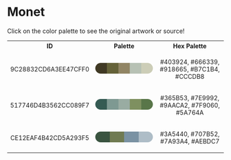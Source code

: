 
<!DOCTYPE html>
<html><body>
<h1>Monet</h1>
<p>Click on the color palette to see the original artwork or source!</p>
<table style="width:100%">
<tr><th style="text-align: center; vertical-align: middle;">ID</th><th style="text-align: center; vertical-align: middle;">Palette</th><th style="text-align: center; vertical-align: middle;">Hex Palette</th></tr>
<tr><td style="text-align: center; vertical-align: middle;"><p style="font-size:14px">9C28832CD6A3EE47CFF0</p></td> <td style="text-align: center; vertical-align: middle;"><a href=https://www.nga.gov/collection/art-object-page.52186.html style="font-size:14px"><img style="border-radius: 14px;" src="../media/swatches/9C28832CD6A3EE47CFF0.png" height="25"></a></td> <td style="text-align: center; vertical-align: middle;"><p style="font-size:14px">#403924, #666339, #918665, #B7C1B4, #CCCDB8</p></td></tr>
<tr><td style="text-align: center; vertical-align: middle;"><p style="font-size:14px">517746D4B3562CC089F7</p></td> <td style="text-align: center; vertical-align: middle;"><a href=https://www.nga.gov/collection/art-object-page.46652.html style="font-size:14px"><img style="border-radius: 14px;" src="../media/swatches/517746D4B3562CC089F7.png" height="25"></a></td> <td style="text-align: center; vertical-align: middle;"><p style="font-size:14px">#365B53, #7E9992, #9AACA2, #7F9060, #5A764A</p></td></tr>
<tr><td style="text-align: center; vertical-align: middle;"><p style="font-size:14px">CE12EAF4B42CD5A293F5</p></td> <td style="text-align: center; vertical-align: middle;"><a href=https://www.nga.gov/collection/art-object-page.61379.html style="font-size:14px"><img style="border-radius: 14px;" src="../media/swatches/CE12EAF4B42CD5A293F5.png" height="25"></a></td> <td style="text-align: center; vertical-align: middle;"><p style="font-size:14px">#3A5440, #707B52, #7A93A4, #AEBDC7</p></td></tr>
</table>
</body></html>
